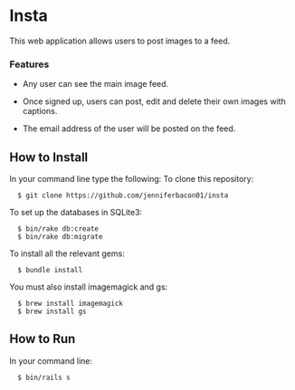 # Insta

This web application allows users to post images to a feed.
### Features
- Any user can see the main image feed.

- Once signed up, users can post, edit and delete their own images with captions.

- The email address of the user will be posted on the feed.

How to Install
-----
In your command line type the following:
To clone this repository:
````
  $ git clone https://github.com/jenniferbacon01/insta
````
To set up the databases in SQLite3:
````
  $ bin/rake db:create
  $ bin/rake db:migrate
````
To install all the relevant gems:
````
  $ bundle install
````
You must also install imagemagick and gs:
````
  $ brew install imagemagick
  $ brew install gs
````
How to Run
-----
In your command line:  
````
  $ bin/rails s
````
